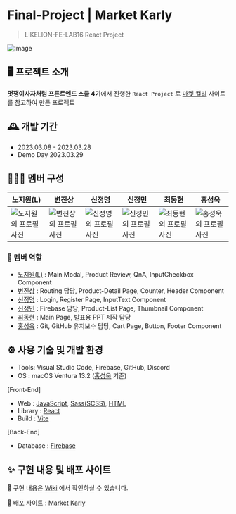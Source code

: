 # Final-Project | Market Karly
> LIKELION-FE-LAB16 React Project


![image](https://user-images.githubusercontent.com/86929961/228143182-7f852cc6-4d7d-4eb5-ace0-612ffca9f454.png)

## 🖥️ 프로젝트 소개
**멋쟁이사자처럼 프론트엔드 스쿨 4기**에서 진행한 `React Project` 로 [마켓 컬리](https://www.kurly.com/main) 사이트를 참고하여 만든 프로젝트

## 🕰️ 개발 기간
- 2023.03.08 - 2023.03.28
- Demo Day 2023.03.29

## 👨🏻‍💻 멤버 구성
|[노지원(L)](https://github.com/no-support)|[변진상](https://github.com/Byeonjin)|[신정명](https://github.com/mungmung2j)|[신정민](https://github.com/miinii)|[최동현](https://github.com/donghyeon413)|[홍성욱](https://github.com/ukssss)|
|---|---|---|---|---|---|
|![노지원의 프로필 사진](https://avatars.githubusercontent.com/u/50227723?v=4)|![변진상의 프로필 사진](https://avatars.githubusercontent.com/u/54176384?v=4)|![신정명의 프로필 사진](https://avatars.githubusercontent.com/u/101976106?v=4)|![신정민의 프로필 사진](https://avatars.githubusercontent.com/u/83333217?v=4)|![최동현의 프로필 사진](https://avatars.githubusercontent.com/u/102843694?v=4)|![홍성욱의 프로필 사진](https://avatars.githubusercontent.com/u/86929961?v=4)|

### 🫡 멤버 역할
- [노지원(L)](https://github.com/no-support) : Main Modal, Product Review, QnA, InputCheckbox Component
- [변진상](https://github.com/Byeonjin) : Routing 담당, Product-Detail Page, Counter, Header Component
- [신정명](https://github.com/mungmung2j) : Login, Register Page, InputText Component
- [신정민](https://github.com/miinii) : Firebase 담당, Product-List Page, Thumbnail Component
- [최동현](https://github.com/donghyeon413) : Main Page, 발표용 PPT 제작 담당
- [홍성욱](https://github.com/ukssss) : Git, GitHub 유지보수 담당, Cart Page, Button, Footer Component

## ⚙️ 사용 기술 및 개발 환경
- Tools: Visual Studio Code, Firebase, GitHub, Discord
- OS : macOS Ventura 13.2 ([홍성욱](https://github.com/ukssss) 기준)

[Front-End]
- Web : [JavaScript](https://developer.mozilla.org/ko/docs/Web/JavaScript), [Sass(SCSS)](https://sass-lang.com/), [HTML](https://developer.mozilla.org/ko/docs/Learn/HTML/Introduction_to_HTML/Getting_started)
- Library : [React](https://ko.reactjs.org/)
- Build : [Vite](https://vitejs-kr.github.io/)

[Back-End]
- Database : [Firebase](https://firebase.google.com/?hl=ko)

## ✨ 구현 내용 및 배포 사이트
📕 구현 내용은 [Wiki](https://github.com/LIKELION-REACT-16/Market-Karly/wiki) 에서 확인하실 수 있습니다.

📌 배포 사이트 : [Market Karly](https://likelion-react-16.github.io/Market-Karly/#/)

